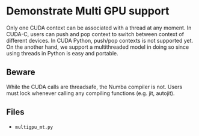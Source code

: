 # Demonstrate Multi GPU support

Only one CUDA context can be associated with a thread at any moment.
In CUDA-C, users can push and pop context to switch between context of different devices.
In CUDA Python, push/pop contexts is not supported yet.
On the another hand, we support a multithreaded model in doing so since using threads in Python is easy and portable.

## Beware 

While the CUDA calls are threadsafe, the Numba compiler is not.
Users must lock whenever calling any compiling functions (e.g. jit, autojit).


## Files

- `multigpu_mt.py`
